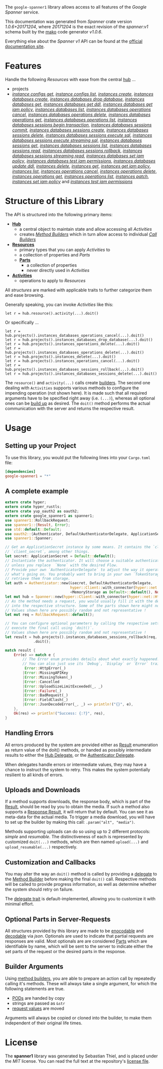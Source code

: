 <!---
DO NOT EDIT !
This file was generated automatically from 'src/mako/api/README.md.mako'
DO NOT EDIT !
-->
The `google-spanner1` library allows access to all features of the *Google Spanner* service.

This documentation was generated from *Spanner* crate version *1.0.6+20171204*, where *20171204* is the exact revision of the *spanner:v1* schema built by the [mako](http://www.makotemplates.org/) code generator *v1.0.6*.

Everything else about the *Spanner* *v1* API can be found at the
[official documentation site](https://cloud.google.com/spanner/).
# Features

Handle the following *Resources* with ease from the central [hub](https://docs.rs/google-spanner1/1.0.6+20171204/google_spanner1/struct.Spanner.html) ... 

* projects
 * [*instance configs get*](https://docs.rs/google-spanner1/1.0.6+20171204/google_spanner1/struct.ProjectInstanceConfigGetCall.html), [*instance configs list*](https://docs.rs/google-spanner1/1.0.6+20171204/google_spanner1/struct.ProjectInstanceConfigListCall.html), [*instances create*](https://docs.rs/google-spanner1/1.0.6+20171204/google_spanner1/struct.ProjectInstanceCreateCall.html), [*instances databases create*](https://docs.rs/google-spanner1/1.0.6+20171204/google_spanner1/struct.ProjectInstanceDatabaseCreateCall.html), [*instances databases drop database*](https://docs.rs/google-spanner1/1.0.6+20171204/google_spanner1/struct.ProjectInstanceDatabaseDropDatabaseCall.html), [*instances databases get*](https://docs.rs/google-spanner1/1.0.6+20171204/google_spanner1/struct.ProjectInstanceDatabaseGetCall.html), [*instances databases get ddl*](https://docs.rs/google-spanner1/1.0.6+20171204/google_spanner1/struct.ProjectInstanceDatabaseGetDdlCall.html), [*instances databases get iam policy*](https://docs.rs/google-spanner1/1.0.6+20171204/google_spanner1/struct.ProjectInstanceDatabaseGetIamPolicyCall.html), [*instances databases list*](https://docs.rs/google-spanner1/1.0.6+20171204/google_spanner1/struct.ProjectInstanceDatabaseListCall.html), [*instances databases operations cancel*](https://docs.rs/google-spanner1/1.0.6+20171204/google_spanner1/struct.ProjectInstanceDatabaseOperationCancelCall.html), [*instances databases operations delete*](https://docs.rs/google-spanner1/1.0.6+20171204/google_spanner1/struct.ProjectInstanceDatabaseOperationDeleteCall.html), [*instances databases operations get*](https://docs.rs/google-spanner1/1.0.6+20171204/google_spanner1/struct.ProjectInstanceDatabaseOperationGetCall.html), [*instances databases operations list*](https://docs.rs/google-spanner1/1.0.6+20171204/google_spanner1/struct.ProjectInstanceDatabaseOperationListCall.html), [*instances databases sessions begin transaction*](https://docs.rs/google-spanner1/1.0.6+20171204/google_spanner1/struct.ProjectInstanceDatabaseSessionBeginTransactionCall.html), [*instances databases sessions commit*](https://docs.rs/google-spanner1/1.0.6+20171204/google_spanner1/struct.ProjectInstanceDatabaseSessionCommitCall.html), [*instances databases sessions create*](https://docs.rs/google-spanner1/1.0.6+20171204/google_spanner1/struct.ProjectInstanceDatabaseSessionCreateCall.html), [*instances databases sessions delete*](https://docs.rs/google-spanner1/1.0.6+20171204/google_spanner1/struct.ProjectInstanceDatabaseSessionDeleteCall.html), [*instances databases sessions execute sql*](https://docs.rs/google-spanner1/1.0.6+20171204/google_spanner1/struct.ProjectInstanceDatabaseSessionExecuteSqlCall.html), [*instances databases sessions execute streaming sql*](https://docs.rs/google-spanner1/1.0.6+20171204/google_spanner1/struct.ProjectInstanceDatabaseSessionExecuteStreamingSqlCall.html), [*instances databases sessions get*](https://docs.rs/google-spanner1/1.0.6+20171204/google_spanner1/struct.ProjectInstanceDatabaseSessionGetCall.html), [*instances databases sessions list*](https://docs.rs/google-spanner1/1.0.6+20171204/google_spanner1/struct.ProjectInstanceDatabaseSessionListCall.html), [*instances databases sessions read*](https://docs.rs/google-spanner1/1.0.6+20171204/google_spanner1/struct.ProjectInstanceDatabaseSessionReadCall.html), [*instances databases sessions rollback*](https://docs.rs/google-spanner1/1.0.6+20171204/google_spanner1/struct.ProjectInstanceDatabaseSessionRollbackCall.html), [*instances databases sessions streaming read*](https://docs.rs/google-spanner1/1.0.6+20171204/google_spanner1/struct.ProjectInstanceDatabaseSessionStreamingReadCall.html), [*instances databases set iam policy*](https://docs.rs/google-spanner1/1.0.6+20171204/google_spanner1/struct.ProjectInstanceDatabaseSetIamPolicyCall.html), [*instances databases test iam permissions*](https://docs.rs/google-spanner1/1.0.6+20171204/google_spanner1/struct.ProjectInstanceDatabaseTestIamPermissionCall.html), [*instances databases update ddl*](https://docs.rs/google-spanner1/1.0.6+20171204/google_spanner1/struct.ProjectInstanceDatabaseUpdateDdlCall.html), [*instances delete*](https://docs.rs/google-spanner1/1.0.6+20171204/google_spanner1/struct.ProjectInstanceDeleteCall.html), [*instances get*](https://docs.rs/google-spanner1/1.0.6+20171204/google_spanner1/struct.ProjectInstanceGetCall.html), [*instances get iam policy*](https://docs.rs/google-spanner1/1.0.6+20171204/google_spanner1/struct.ProjectInstanceGetIamPolicyCall.html), [*instances list*](https://docs.rs/google-spanner1/1.0.6+20171204/google_spanner1/struct.ProjectInstanceListCall.html), [*instances operations cancel*](https://docs.rs/google-spanner1/1.0.6+20171204/google_spanner1/struct.ProjectInstanceOperationCancelCall.html), [*instances operations delete*](https://docs.rs/google-spanner1/1.0.6+20171204/google_spanner1/struct.ProjectInstanceOperationDeleteCall.html), [*instances operations get*](https://docs.rs/google-spanner1/1.0.6+20171204/google_spanner1/struct.ProjectInstanceOperationGetCall.html), [*instances operations list*](https://docs.rs/google-spanner1/1.0.6+20171204/google_spanner1/struct.ProjectInstanceOperationListCall.html), [*instances patch*](https://docs.rs/google-spanner1/1.0.6+20171204/google_spanner1/struct.ProjectInstancePatchCall.html), [*instances set iam policy*](https://docs.rs/google-spanner1/1.0.6+20171204/google_spanner1/struct.ProjectInstanceSetIamPolicyCall.html) and [*instances test iam permissions*](https://docs.rs/google-spanner1/1.0.6+20171204/google_spanner1/struct.ProjectInstanceTestIamPermissionCall.html)




# Structure of this Library

The API is structured into the following primary items:

* **[Hub](https://docs.rs/google-spanner1/1.0.6+20171204/google_spanner1/struct.Spanner.html)**
    * a central object to maintain state and allow accessing all *Activities*
    * creates [*Method Builders*](https://docs.rs/google-spanner1/1.0.6+20171204/google_spanner1/trait.MethodsBuilder.html) which in turn
      allow access to individual [*Call Builders*](https://docs.rs/google-spanner1/1.0.6+20171204/google_spanner1/trait.CallBuilder.html)
* **[Resources](https://docs.rs/google-spanner1/1.0.6+20171204/google_spanner1/trait.Resource.html)**
    * primary types that you can apply *Activities* to
    * a collection of properties and *Parts*
    * **[Parts](https://docs.rs/google-spanner1/1.0.6+20171204/google_spanner1/trait.Part.html)**
        * a collection of properties
        * never directly used in *Activities*
* **[Activities](https://docs.rs/google-spanner1/1.0.6+20171204/google_spanner1/trait.CallBuilder.html)**
    * operations to apply to *Resources*

All *structures* are marked with applicable traits to further categorize them and ease browsing.

Generally speaking, you can invoke *Activities* like this:

```Rust,ignore
let r = hub.resource().activity(...).doit()
```

Or specifically ...

```ignore
let r = hub.projects().instances_databases_operations_cancel(...).doit()
let r = hub.projects().instances_databases_drop_database(...).doit()
let r = hub.projects().instances_operations_delete(...).doit()
let r = hub.projects().instances_databases_operations_delete(...).doit()
let r = hub.projects().instances_delete(...).doit()
let r = hub.projects().instances_operations_cancel(...).doit()
let r = hub.projects().instances_databases_sessions_rollback(...).doit()
let r = hub.projects().instances_databases_sessions_delete(...).doit()
```

The `resource()` and `activity(...)` calls create [builders][builder-pattern]. The second one dealing with `Activities` 
supports various methods to configure the impending operation (not shown here). It is made such that all required arguments have to be 
specified right away (i.e. `(...)`), whereas all optional ones can be [build up][builder-pattern] as desired.
The `doit()` method performs the actual communication with the server and returns the respective result.

# Usage

## Setting up your Project

To use this library, you would put the following lines into your `Cargo.toml` file:

```toml
[dependencies]
google-spanner1 = "*"
```

## A complete example

```Rust
extern crate hyper;
extern crate hyper_rustls;
extern crate yup_oauth2 as oauth2;
extern crate google_spanner1 as spanner1;
use spanner1::RollbackRequest;
use spanner1::{Result, Error};
use std::default::Default;
use oauth2::{Authenticator, DefaultAuthenticatorDelegate, ApplicationSecret, MemoryStorage};
use spanner1::Spanner;

// Get an ApplicationSecret instance by some means. It contains the `client_id` and 
// `client_secret`, among other things.
let secret: ApplicationSecret = Default::default();
// Instantiate the authenticator. It will choose a suitable authentication flow for you, 
// unless you replace  `None` with the desired Flow.
// Provide your own `AuthenticatorDelegate` to adjust the way it operates and get feedback about 
// what's going on. You probably want to bring in your own `TokenStorage` to persist tokens and
// retrieve them from storage.
let auth = Authenticator::new(&secret, DefaultAuthenticatorDelegate,
                              hyper::Client::with_connector(hyper::net::HttpsConnector::new(hyper_rustls::TlsClient::new())),
                              <MemoryStorage as Default>::default(), None);
let mut hub = Spanner::new(hyper::Client::with_connector(hyper::net::HttpsConnector::new(hyper_rustls::TlsClient::new())), auth);
// As the method needs a request, you would usually fill it with the desired information
// into the respective structure. Some of the parts shown here might not be applicable !
// Values shown here are possibly random and not representative !
let mut req = RollbackRequest::default();

// You can configure optional parameters by calling the respective setters at will, and
// execute the final call using `doit()`.
// Values shown here are possibly random and not representative !
let result = hub.projects().instances_databases_sessions_rollback(req, "session")
             .doit();

match result {
    Err(e) => match e {
        // The Error enum provides details about what exactly happened.
        // You can also just use its `Debug`, `Display` or `Error` traits
         Error::HttpError(_)
        |Error::MissingAPIKey
        |Error::MissingToken(_)
        |Error::Cancelled
        |Error::UploadSizeLimitExceeded(_, _)
        |Error::Failure(_)
        |Error::BadRequest(_)
        |Error::FieldClash(_)
        |Error::JsonDecodeError(_, _) => println!("{}", e),
    },
    Ok(res) => println!("Success: {:?}", res),
}

```
## Handling Errors

All errors produced by the system are provided either as [Result](https://docs.rs/google-spanner1/1.0.6+20171204/google_spanner1/enum.Result.html) enumeration as return value of 
the doit() methods, or handed as possibly intermediate results to either the 
[Hub Delegate](https://docs.rs/google-spanner1/1.0.6+20171204/google_spanner1/trait.Delegate.html), or the [Authenticator Delegate](https://docs.rs/yup-oauth2/*/yup_oauth2/trait.AuthenticatorDelegate.html).

When delegates handle errors or intermediate values, they may have a chance to instruct the system to retry. This 
makes the system potentially resilient to all kinds of errors.

## Uploads and Downloads
If a method supports downloads, the response body, which is part of the [Result](https://docs.rs/google-spanner1/1.0.6+20171204/google_spanner1/enum.Result.html), should be
read by you to obtain the media.
If such a method also supports a [Response Result](https://docs.rs/google-spanner1/1.0.6+20171204/google_spanner1/trait.ResponseResult.html), it will return that by default.
You can see it as meta-data for the actual media. To trigger a media download, you will have to set up the builder by making
this call: `.param("alt", "media")`.

Methods supporting uploads can do so using up to 2 different protocols: 
*simple* and *resumable*. The distinctiveness of each is represented by customized 
`doit(...)` methods, which are then named `upload(...)` and `upload_resumable(...)` respectively.

## Customization and Callbacks

You may alter the way an `doit()` method is called by providing a [delegate](https://docs.rs/google-spanner1/1.0.6+20171204/google_spanner1/trait.Delegate.html) to the 
[Method Builder](https://docs.rs/google-spanner1/1.0.6+20171204/google_spanner1/trait.CallBuilder.html) before making the final `doit()` call. 
Respective methods will be called to provide progress information, as well as determine whether the system should 
retry on failure.

The [delegate trait](https://docs.rs/google-spanner1/1.0.6+20171204/google_spanner1/trait.Delegate.html) is default-implemented, allowing you to customize it with minimal effort.

## Optional Parts in Server-Requests

All structures provided by this library are made to be [enocodable](https://docs.rs/google-spanner1/1.0.6+20171204/google_spanner1/trait.RequestValue.html) and 
[decodable](https://docs.rs/google-spanner1/1.0.6+20171204/google_spanner1/trait.ResponseResult.html) via *json*. Optionals are used to indicate that partial requests are responses 
are valid.
Most optionals are are considered [Parts](https://docs.rs/google-spanner1/1.0.6+20171204/google_spanner1/trait.Part.html) which are identifiable by name, which will be sent to 
the server to indicate either the set parts of the request or the desired parts in the response.

## Builder Arguments

Using [method builders](https://docs.rs/google-spanner1/1.0.6+20171204/google_spanner1/trait.CallBuilder.html), you are able to prepare an action call by repeatedly calling it's methods.
These will always take a single argument, for which the following statements are true.

* [PODs][wiki-pod] are handed by copy
* strings are passed as `&str`
* [request values](https://docs.rs/google-spanner1/1.0.6+20171204/google_spanner1/trait.RequestValue.html) are moved

Arguments will always be copied or cloned into the builder, to make them independent of their original life times.

[wiki-pod]: http://en.wikipedia.org/wiki/Plain_old_data_structure
[builder-pattern]: http://en.wikipedia.org/wiki/Builder_pattern
[google-go-api]: https://github.com/google/google-api-go-client

# License
The **spanner1** library was generated by Sebastian Thiel, and is placed 
under the *MIT* license.
You can read the full text at the repository's [license file][repo-license].

[repo-license]: https://github.com/Byron/google-apis-rsblob/master/LICENSE.md
